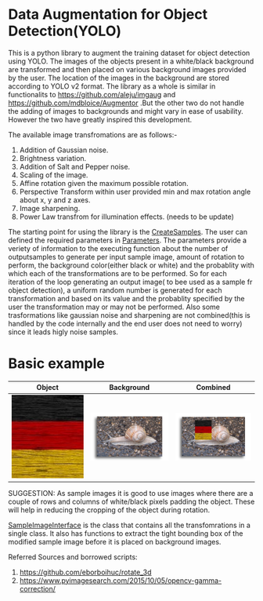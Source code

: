 # Data Augmentation for Object Detection(YOLO)
This is a python library to augment the training dataset for object detection using YOLO. The images of the objects present in a white/black background are transformed and then placed on various background images provided by the user. The location of the images in the background are stored according to YOLO v2 format. The library as a whole is similar in functionalits to https://github.com/aleju/imgaug and https://github.com/mdbloice/Augmentor .But the other two do not handle the adding of images to backgrounds and might vary in ease of usability. However the two have greatly inspired this development.

The available image transfromations are as follows:-
1. Addition of Gaussian noise.
1. Brightness variation.
1. Addition of Salt and Pepper noise.
1. Scaling of the image.
1. Affine rotation given the maximum possible rotation. 
1. Perspective Transform within user provided min and max rotation angle about x, y and z axes.
1. Image sharpening.
1. Power Law transfrom for illumination effects. (needs to be update)

The starting point for  using the library is the [CreateSamples](data_augmentation_yolo/main.py). The user can defined the required parameters in [Parameters](data_augmentation_yolo/config.yaml). The parameters provide a veriety of information to the executing function about the number of outputsamples to generate per input sample image, amount of rotation to perform, the background color(either black or white) and the probablity with which each of the transformations are to be performed. So for each iteration of the loop generating an output image( to bee used as a sample fr object detection), a uniform random number is generated for each transformation and based on its value and the probablity specified by the user the transformation may or may not be performed. Also some trasformations like gaussian noise and sharpening are not combined(this is handled by the code internally and the end user does not need to worry) since it leads higly noise samples.

# Basic example
Object                                         |  Background                                        |           Combined               |
-----------------------------------------------|----------------------------------------------------|----------------------------------|
<img src="data/example/Object.jpg" width=200>  |  <img src="data/example/Background.jpg" width=200> |   <img src="data/example/Combined.jpg" width=200> |

SUGGESTION: As sample images it is good to use images where there are a couple of rows and columns of white/black pixels padding the object. These will help in reducing the cropping of the object during rotation.

[SampleImageInterface](data_augmentation_yolo/image_transformer.py) is the class that contains all the transfomrations in a single class. It also has functions to extract the tight bounding box of the modified sample image before it is placed on background images. 


Referred Sources and borrowed scripts:
1. https://github.com/eborboihuc/rotate_3d 
1. https://www.pyimagesearch.com/2015/10/05/opencv-gamma-correction/
